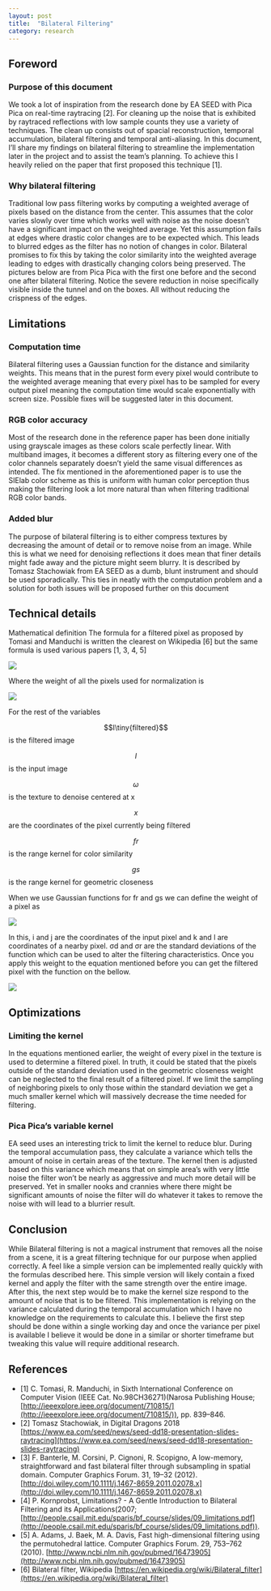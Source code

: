 ```yaml
---
layout: post
title:  "Bilateral Filtering"
category: research 
---
```


## Foreword

### Purpose of this document

We took a lot of inspiration from the research done by EA SEED with Pica Pica on real-time raytracing [2]. For cleaning up the noise that is exhibited by raytraced reflections with low sample counts they use a variety of techniques. The clean up consists out of spacial reconstruction, temporal accumulation, bilateral filtering and temporal anti-aliasing. In this document, I’ll share my findings on bilateral filtering to streamline the implementation later in the project and to assist the team’s planning. To achieve this I heavily relied on the paper that first proposed this technique [1].

### Why bilateral filtering

Traditional low pass filtering works by computing a weighted average of pixels based on the distance from the center. This assumes that the color varies slowly over time which works well with noise as the noise doesn’t have a significant impact on the weighted average. Yet this assumption fails at edges where drastic color changes are to be expected which. This leads to blurred edges as the filter has no notion of changes in color. Bilateral promises to fix this by taking the color similarity into the weighted average leading to edges with drastically changing colors being preserved. The pictures below are from Pica Pica with the first one before and the second one after bilateral filtering. Notice the severe reduction in noise specifically visible inside the tunnel and on the boxes. All without reducing the crispness of the edges.

## Limitations

### Computation time

Bilateral filtering uses a Gaussian function for the distance and similarity weights. This means that in the purest form every pixel would contribute to the weighted average meaning that every pixel has to be sampled for every output pixel meaning the computation time would scale exponentially with screen size. Possible fixes will be suggested later in this document.

### RGB color accuracy

Most of the research done in the reference paper has been done initially using grayscale images as these colors scale perfectly linear. With multiband images, it becomes a different story as filtering every one of the color channels separately doesn’t yield the same visual differences as intended. The fix mentioned in the aforementioned paper is to use the SIElab color scheme as this is uniform with human color perception thus making the filtering look a lot more natural than when filtering traditional RGB color bands.

### Added blur

The purpose of bilateral filtering is to either compress textures by decreasing the amount of detail or to remove noise from an image. While this is what we need for denoising reflections it does mean that finer details might fade away and the picture might seem blurry. It is described by Tomasz Stachowiak from EA SEED as a dumb, blunt instrument and should be used sporadically. This ties in neatly with the computation problem and a solution for both issues will be proposed further on this document

## Technical details

Mathematical definition
The formula for a filtered pixel as proposed by Tomasi and Manduchi is written the clearest on Wikipedia [6] but the same formula is used various papers [1, 3, 4, 5]

![](../../images/bf/image0.png)

Where the weight of all the pixels used for normalization is

![](../../images/bf/image1.png)

For the rest of the variables

$$I\tiny{filtered}$$ is the filtered image

$$I$$ is the input image

$$\omega$$ is the texture to denoise centered at x

$$x$$ are the coordinates of the pixel currently being filtered

$$fr$$ is the range kernel for color similarity

$$gs$$  is the range kernel for geometric closeness

When we use Gaussian functions for fr and gs we can define the weight of a pixel as

![](../../images/bf/image3.png)

In this, i and j are the coordinates of the input pixel and k and l are coordinates of a nearby pixel. σd and σr are the standard deviations of the function which can be used to alter the filtering characteristics. Once you apply this weight to the equation mentioned before you can get the filtered pixel with the function on the bellow. 

![](../../images/bf/image4.png)

## Optimizations

### Limiting the kernel

In the equations mentioned earlier, the weight of every pixel in the texture is used to determine a filtered pixel. In truth, it could be stated that the pixels outside of the standard deviation used in the geometric closeness weight can be neglected to the final result of a filtered pixel. If we limit the sampling of neighboring pixels to only those within the standard deviation we get a much smaller kernel which will massively decrease the time needed for filtering.

### Pica Pica’s variable kernel

EA seed uses an interesting trick to limit the kernel to reduce blur. During the temporal accumulation pass, they calculate a variance which tells the amount of noise in certain areas of the texture. The kernel then is adjusted based on this variance which means that on simple area’s with very little noise the filter won’t be nearly as aggressive and much more detail will be preserved. Yet in smaller nooks and crannies where there might be significant amounts of noise the filter will do whatever it takes to remove the noise with will lead to a blurrier result.

## Conclusion

While Bilateral filtering is not a magical instrument that removes all the noise from a scene, it is a great filtering technique for our purpose when applied correctly. A feel like a simple version can be implemented really quickly with the formulas described here. This simple version will likely contain a fixed kernel and apply the filter with the same strength over the entire image. After this, the next step would be to make the kernel size respond to the amount of noise that is to be filtered. This implementation is relying on the variance calculated during the temporal accumulation which I have no knowledge on the requirements to calculate this. I believe the first step should be done within a single working day and once the variance per pixel is available I believe it would be done in a similar or shorter timeframe but tweaking this value will require additional research.

## References

* [1] C. Tomasi, R. Manduchi, in Sixth International Conference on Computer Vision (IEEE Cat. No.98CH36271)(Narosa Publishing House; [http://ieeexplore.ieee.org/document/710815/](http://ieeexplore.ieee.org/document/710815/)), pp. 839–846.
* [2] Tomasz Stachowiak, in Digital Dragons 2018 [https://www.ea.com/seed/news/seed-dd18-presentation-slides-raytracing](https://www.ea.com/seed/news/seed-dd18-presentation-slides-raytracing)
* [3] F. Banterle, M. Corsini, P. Cignoni, R. Scopigno, A low-memory, straightforward and fast bilateral filter through subsampling in spatial domain. Computer Graphics Forum. 31, 19–32 (2012). [http://doi.wiley.com/10.1111/j.1467-8659.2011.02078.x](http://doi.wiley.com/10.1111/j.1467-8659.2011.02078.x)
* [4] P. Kornprobst, Limitations? - A Gentle Introduction to Bilateral Filtering and its Applications(2007; [http://people.csail.mit.edu/sparis/bf_course/slides/09_limitations.pdf](http://people.csail.mit.edu/sparis/bf_course/slides/09_limitations.pdf)).
* [5] A. Adams, J. Baek, M. A. Davis, Fast high-dimensional filtering using the permutohedral lattice. Computer Graphics Forum. 29, 753–762 (2010). [http://www.ncbi.nlm.nih.gov/pubmed/16473905](http://www.ncbi.nlm.nih.gov/pubmed/16473905)
* [6] Bilateral filter, Wikipedia [https://en.wikipedia.org/wiki/Bilateral_filter](https://en.wikipedia.org/wiki/Bilateral_filter)


